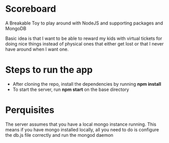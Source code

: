 Scoreboard
==============

A Breakable Toy to play around with NodeJS and supporting packages and MongoDB

Basic idea is that I want to be able to reward my kids with virtual tickets for doing nice things instead of physical ones that either get lost or that I never have around when I want one.

Steps to run the app
=====================
* After cloning the repo, install the dependencies by running **npm install**
* To start the server, run **npm start** on the base directory

Perquisites
============
The server assumes that you have a local mongo instance running. This means if you have mongo installed locally, all you need to do is configure the db.js file correctly and run the mongod daemon
